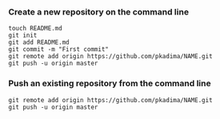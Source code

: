 ### Create a new repository on the command line
```
touch README.md
git init
git add README.md
git commit -m "First commit"
git remote add origin https://github.com/pkadima/NAME.git
git push -u origin master
```

### Push an existing repository from the command line
```
git remote add origin https://github.com/pkadima/NAME.git
git push -u origin master
```
